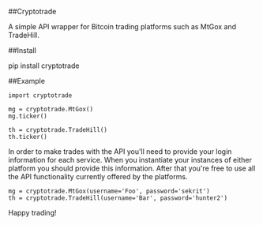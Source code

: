 ##Cryptotrade

A simple API wrapper for Bitcoin trading platforms such as MtGox and TradeHill.

##Install

pip install cryptotrade

##Example

    import cryptotrade
    
    mg = cryptotrade.MtGox()
    mg.ticker()

    th = cryptotrade.TradeHill()
    th.ticker()

In order to make trades with the API you'll need to provide your login information for each service. When you instantiate your instances of either platform you should provide this information. After that you're free to use all the API functionality currently offered by the platforms.

    mg = cryptotrade.MtGox(username='Foo', password='sekrit')
    th = cryptotrade.TradeHill(username='Bar', password='hunter2')

Happy trading!